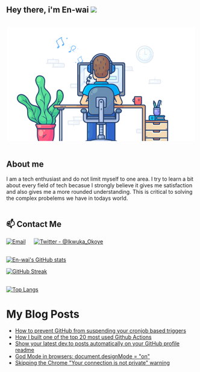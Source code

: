 ## Hey there, i'm En-wai ![](https://user-images.githubusercontent.com/18350557/176309783-0785949b-9127-417c-8b55-ab5a4333674e.gif)
<br>


<div align="center">
    <img
        src="./banner/front-end_software_engineer.gif"
        alt="Front-End Software Engineer"
    />
</div>
<br>

## About me 
I am a tech enthusiast and do not limit myself to one area. I try to learn a bit about every field of tech becasue I strongly believe it gives me satisfaction and also gives me a more rounded understanding. This is critical to solving the complex probelems we have in todays world.
<br><br>

## 📫 Contact Me

[![Email](https://img.shields.io/badge/Protonmail-D14836?style=for-the-badge&logo=proton&logoColor=white)](mailto:ikwukao@proton.me.com) &emsp;
[![Twitter - @Ikwuka_Okoye](https://img.shields.io/badge/Twitter-1DA1F2?style=for-the-badge&logo=twitter&logoColor=white)](https://twitter.com/Ikwuka_Okoye) &emsp;
<br><br>

[![En-wai's GitHub stats](https://github-readme-stats.vercel.app/api?username=en-wai)](https://github.com/en-wai/github-readme-stats)

[![GitHub Streak](https://streak-stats.demolab.com/?user=en-wai&theme=radical&env=PAT_1)](https://git.io/streak-stats)
<br><br>

[![Top Langs](https://github-readme-stats.vercel.app/api/top-langs/?username=en-wai&layout=compact)](https://github.com/en-wai/github-readme-stats)

# My Blog Posts
<!-- BLOG-POST-LIST:START -->
- [How to prevent GitHub from suspending your cronjob based triggers](https://dev.to/gautamkrishnar/how-to-prevent-github-from-suspending-your-cronjob-based-triggers-knf)
- [How I built one of the top 20 most used Github Actions](https://www.gautamkrishnar.com/how-i-built-one-of-the-top-20-most-used-github-actions/)
- [Show your latest dev.to posts automatically on your GitHub profile readme](https://dev.to/gautamkrishnar/show-your-latest-dev-to-posts-automatically-in-your-github-profile-readme-3nk8)
- [God Mode in browsers: document.designMode = &quot;on&quot;](https://dev.to/gautamkrishnar/god-mode-in-browsers-document-designmode-on-2pmo)
- [Skipping the Chrome &quot;Your connection is not private&quot; warning](https://dev.to/gautamkrishnar/quickbits-1-skipping-the-chrome-your-connection-is-not-private-warning-4kp1)
<!-- BLOG-POST-LIST:END -->